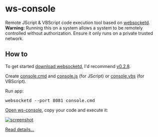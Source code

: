 ws-console
==========

Remote JScript & VBScript code execution tool based on <a href="https://github.com/joewalnes/websocketd">websocketd</a>.<br/>
<b>Warning:</b> Running this on a system allows a system to be remotely controlled without authorization. Ensure it only runs on a private trusted network.

How to
----------

To get started <a href="https://github.com/joewalnes/websocketd/wiki/Download-and-install">download websocketd</a>, I'd recommend <a href="http://download.websocketd.com/releases/websocketd/0.2.8/windows_amd64/websocketd.exe">v0.2.8</a>.

Create <a href="https://github.com/dab00/ws-console/blob/master/console.cmd">console.cmd</a> and 
<a href="https://github.com/dab00/ws-console/blob/master/console.js">console.js</a> (for JScript) or 
<a href="https://github.com/dab00/ws-console/blob/master/console.vbs">console.vbs</a> (for VBScript).

Run app:
<pre>websocketd --port 8081 console.cmd</pre>

<a href="http://dab00.gweb.io/WS-console.html">Open ws-console</a>, copy your code and execute it:

<a href="https://github.com/dab00/ws-console/raw/master/screenshot.jpg" target="_blank">
<img src="https://github.com/dab00/ws-console/raw/master/screenshot.jpg" alt="screenshot" style="max-width:100%;">
</a>

<a href="http://www.daspot.ru/2013/12/websocket.html">Read details...</a>
